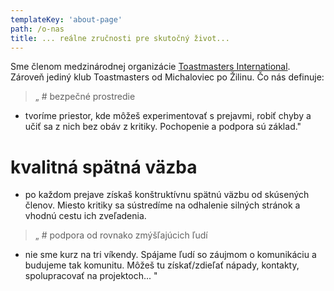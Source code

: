 ```yaml
---
templateKey: 'about-page'
path: /o-nas
title: ... reálne zručnosti pre skutočný život...
---
```

Sme členom medzinárodnej organizácie [Toastmasters International](http://www.toastmasters.org/). Zároveň jediný klub Toastmasters od Michaloviec po Žilinu.
Čo nás definuje: 

> „ # bezpečné prostredie
- tvoríme priestor, kde môžeš experimentovať s prejavmi, robiť chyby a učiť sa z nich bez obáv z kritiky. Pochopenie a podpora sú základ."

# kvalitná spätná väzba 
- po každom prejave získaš konštruktívnu spätnú väzbu od skúsených členov. Miesto kritiky sa sústredíme na odhalenie silných stránok a vhodnú cestu ich zveľadenia.

> „ # podpora od rovnako zmýšľajúcich ľudí
- nie sme kurz na tri víkendy. Spájame ľudí so záujmom o komunikáciu a budujeme tak komunitu. Môžeš tu získať/zdieľať nápady, kontakty, spolupracovať na projektoch... "
